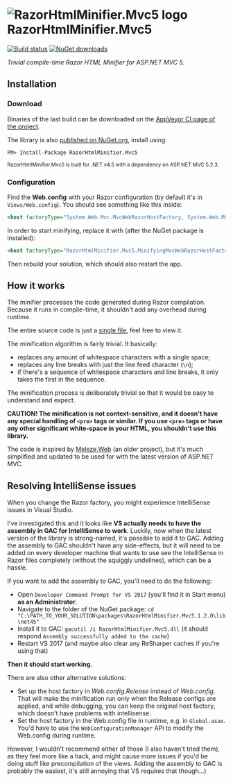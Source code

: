 ![RazorHtmlMinifier.Mvc5 logo](https://raw.githubusercontent.com/tompazourek/RazorHtmlMinifier.Mvc5/master/assets/logo_32.png) RazorHtmlMinifier.Mvc5
======================

[![Build status](https://img.shields.io/appveyor/ci/tompazourek/razorhtmlminifier-mvc5.svg)](https://ci.appveyor.com/project/tompazourek/razorhtmlminifier-mvc5)
[![NuGet downloads](https://img.shields.io/nuget/dt/RazorhtMlminIfier.mvc5.svg)](https://www.nuget.org/packages/RazorhtMlminIfier.mvc5/)

*Trivial compile-time Razor HTML Minifier for ASP.NET MVC 5.*

Installation
------------

### Download

Binaries of the last build can be downloaded on the [AppVeyor CI page of the project](https://ci.appveyor.com/project/tompazourek/razorhtmlminifier-mvc5/build/artifacts).

The library is also [published on NuGet.org](https://www.nuget.org/packages/RazorHtmlMinifier.Mvc5/), install using:

```
PM> Install-Package RazorHtmlMinifier.Mvc5
```

<sup>RazorHtmlMinifier.Mvc5 is built for .NET v4.5 with a dependency on ASP.NET MVC 5.2.3.</sup>

### Configuration

Find the **Web.config** with your Razor configuration (by default it's in `Views/Web.config`). You should see something like this inside:

```xml
<host factoryType="System.Web.Mvc.MvcWebRazorHostFactory, System.Web.Mvc, Version=5.2.3.0, Culture=neutral, PublicKeyToken=31BF3856AD364E35" />
```

In order to start minifying, replace it with (after the NuGet package is installed):

```xml
<host factoryType="RazorHtmlMinifier.Mvc5.MinifyingMvcWebRazorHostFactory, RazorHtmlMinifier.Mvc5, Version=1.2.0.0, Culture=neutral, PublicKeyToken=a517a17e203fcde4" />
```

Then rebuild your solution, which should also restart the app.


How it works
------------

The minifier processes the code generated during Razor compilation. Because it runs in compile-time, it shouldn't add any overhead during runtime.

The entire source code is just a [single file](https://github.com/tompazourek/RazorHtmlMinifier.Mvc5/blob/master/src/RazorHtmlMinifier.Mvc5/MinifyingMvcWebRazorHostFactory.cs), feel free to view it.

The minification algorithm is fairly trivial. It basically:

- replaces any amount of whitespace characters with a single space;
- replaces any line breaks with just the line feed character (`\n`);
- if there's a sequence of whitespace characters and line breaks, it only takes the first in the sequence.

The minification process is deliberately trivial so that it would be easy to understand and expect.

**CAUTION! The minification is not context-sensitive, and it doesn't have any special handling of `<pre>` tags or similar. If you use `<pre>` tags or have any other significant white-space in your HTML, you shouldn't use this library.**

The code is inspired by [Meleze.Web](https://github.com/meleze/Meleze.Web) (an older project), but it's much simplified and updated to be used for with the latest version of ASP.NET MVC.


Resolving IntelliSense issues
-----------------------------

When you change the Razor factory, you might experience IntelliSense issues in Visual Studio.

I've investigated this and it looks like **VS actually needs to have the assembly in GAC for IntelliSense to work**. Luckily, now when the latest version of the library is strong-named, it's possible to add it to GAC. Adding the assembly to GAC shouldn't have any side-effects, but it will need to be added on every developer machine that wants to use see the IntelliSense in Razor files completely (without the squiggly undelines), which can be a hassle.

If you want to add the assembly to GAC, you'll need to do the following:

- Open `Developer Command Prompt for VS 2017` (you'll find it in Start menu) **as an Administrator**.
- Navigate to the folder of the NuGet package: `cd "C:\PATH_TO_YOUR_SOLUTION\packages\RazorHtmlMinifier.Mvc5.1.2.0\lib\net45"`
- Install it to GAC: `gacutil /i RazorHtmlMinifier.Mvc5.dll` (it should respond `Assembly successfully added to the cache`)
- Restart VS 2017 (and maybe also clear any ReSharper caches if you're using that)

**Then it should start working.**

There are also other alternative solutions:

- Set up the host factory in *Web.config.Release* instead of *Web.config*. That will make the minification run only when the Release configs are applied, and while debugging, you can keep the original host factory, which doesn't have problems with intellisense.
- Set the host factory in the Web.config file in runtime, e.g. in `Global.asax`. You'd have to use the `WebConfigurationManager` API to modify the Web.config during runtime.

However, I wouldn't recommend either of those (I also haven't tried them), as they feel more like a hack, and might cause more issues if you'd be doing stuff like precompilation of the views. Adding the assembly to GAC is probably the easiest, it's still annoying that VS requires that though...)
